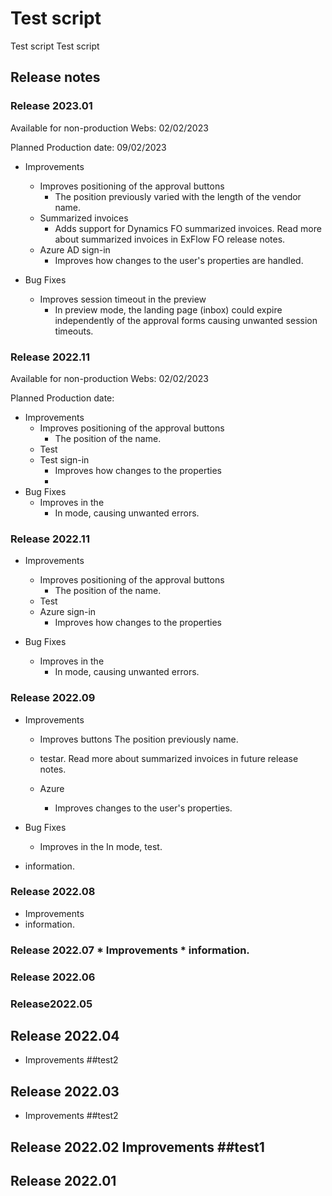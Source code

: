 # Test script
Test script
Test script


## Release notes

### Release 2023.01 
Available for non-production Webs: 02/02/2023
 
Planned Production date: 09/02/2023


* Improvements
   * Improves positioning of the approval buttons 
       * The position previously varied with the length of the vendor name. 
   * Summarized invoices  
       * Adds support for Dynamics FO summarized invoices. Read more about summarized invoices in ExFlow FO release notes.  
   * Azure AD sign-in  
       * Improves how changes to the user's properties are handled.  

* Bug Fixes
   * Improves session timeout in the preview 
       * In preview mode, the landing page (inbox) could expire independently of the approval forms causing unwanted session timeouts. 





 ### Release 2022.11
 
 Available for non-production Webs: 02/02/2023
 
 Planned Production date:
 
* Improvements
  * Improves positioning of the approval buttons
     * The position of the name.
  * Test 
  * Test sign-in 
      * Improves how changes to the properties
      * 
* Bug Fixes
  * Improves in the 
      * In mode, causing unwanted errors.

 ### Release 2022.11

* Improvements
  * Improves positioning of the approval buttons
      * The position of the name.
  * Test 
  * Azure sign-in 
      * Improves how changes to the properties

* Bug Fixes
  * Improves in the 
      * In mode, causing unwanted errors.



 ### Release 2022.09

* Improvements
  * Improves buttons
The position previously name.
  *  testar. Read more about summarized invoices in future release notes.

  * Azure  
      * Improves  changes to the user's properties.  

* Bug Fixes
  * Improves in the 
In  mode, test.



* information.
### Release  2022.08 
* Improvements  
* information.
### Release  2022.07 * Improvements  * information.
### Release 2022.06
### Release2022.05
## Release 2022.04 
- Improvements  ##test2
## Release 2022.03 
- Improvements  ##test2
## Release 2022.02 Improvements  ##test1


## Release 2022.01
